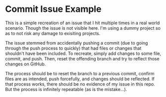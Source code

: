 # Commit Issue Example

This is a simple recreation of an issue that I hit multiple times in a real world scenario. Though the issue is not visible here. I'm using a dummy project so as to not risk any damage to exisiting projects.

The issue stemmed from accidentally pushing a commit (due to going through the push process to quickly) that had files or changes that shouldn't have been included. To recreate, simply add changes to some file, commit, and push. Then, reset the offending branch and try to reflect those changes on GitHub.

The process should be to reset the branch to a previous commit, confirm files are as intended, push forcefully, and changes should be reflected. If that process works, there should be no evidence of my issue in this repo. But the process is infinitely repeatable (as is the mistake...).
